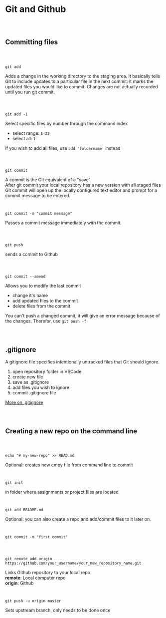 # Git and Github

` `  
` `  
## Committing files   
` `  
` `  
```
git add
```

Adds a change in the working directory to the staging area. It basically tells Git to include updates to a particular file in the next commit: it marks the updated files you would like to commit. Changes are not actually recorded until you run git commit.   
` `  
` `  
` `   
```
git add -i
```
Select specific files by number through the command index
   

- select range: ```1-22```
- select all: ```1-```    

if you wish to add all files, use ```add 'foldername'``` instead  
` `  
` `  
` `  

```
git commit
```

A commit is the Git equivalent of a "save".  
After git commit your local repository has a new version with all staged files
Git commit will open up the locally configured text editor and prompt for a commit message to be entered.  
` `  
` `  
```
git commit -m "commit message"
```
Passes a commit message immediately with the commit.  
` `  
` `  
` ` 

```
git push
```
sends a commit to Github  
` `  
` `  
` `  
```
git commit --amend
```
Allows you to modify the last commit
- change it's name
- add updated files to the commit
- delete files from the commit

You can't push a changed commit, it will give an error message because of the changes. Therefor, use ```git push -f```   
` `  
` `  
` `  
## .gitignore

A gitignore file specifies intentionally untracked files that Git should ignore.

1. open repository folder in VSCode
2. create new file
3. save as .gitignore
4. add files you wish to ignore
5. commit .gitignore file 

[More on .gitignore](https://www.atlassian.com/git/tutorials/saving-changes/gitignore)   
` `  
` `  
` `  
## Creating a new repo on the command line
` `  
` `  
``` 
echo "# my-new-repo" >> READ.md
```
Optional: creates new empy file from command line to commit  
` `    
` `   
```
git init
```
in folder where assignments or project files are located  
` `  
` `  
```
git add README.md
```
Optional: you can also create a repo and add/commit files to it later on.  
` `  
` `  
```
git commit -m "first commit"
```
` `  
` `  
```
git remote add origin https://github.com/your_username/your_new_repository_name.git
```
Links Github repository to your local repo.  
**remote**: Local computer repo  
**origin**: Github  
` `  
` `  
```
git push -u origin master
```
Sets upstream branch, only needs to be done once







